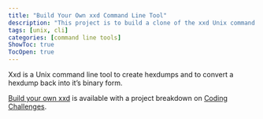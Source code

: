 ```yaml
---
title: "Build Your Own xxd Command Line Tool"
description: "This project is to build a clone of the xxd Unix command line tool."
tags: [unix, cli]
categories: [command line tools]
ShowToc: true
TocOpen: true
---
```


Xxd is a Unix command line tool to create hexdumps and to convert a hexdump back into it’s binary form.

<!--more-->

[Build your own xxd](https://codingchallenges.fyi/challenges/challenge-xxd) is available with a project breakdown on [Coding Challenges](https://codingchallenges.fyi/).